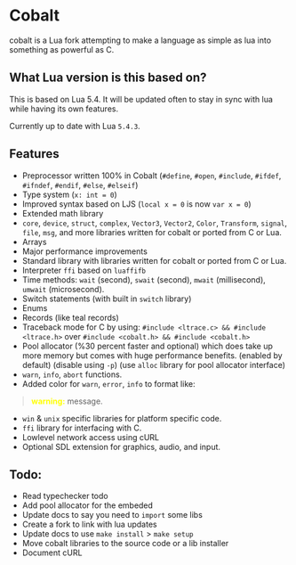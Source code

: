 # Cobalt
cobalt is a Lua fork attempting to make a language as simple as lua into something as powerful as C.

## What Lua version is this based on?
This is based on Lua 5.4. It will be updated often to stay in sync with lua while having its own features.

Currently up to date with Lua `5.4.3`.
## Features
- Preprocessor written 100% in Cobalt (`#define`, `#open`, `#include`, `#ifdef`, `#ifndef`, `#endif`, `#else`, `#elseif`)
- Type system (`x: int = 0`)
- Improved syntax based on LJS (`local x = 0` is now `var x = 0`)
- Extended math library
- `core`, `device`, `struct`, `complex`, `Vector3`, `Vector2`, `Color`, `Transform`, `signal`, `file`, `msg`, and more libraries written for cobalt or ported from C or Lua.
- Arrays
- Major performance improvements
- Standard library with libraries written for cobalt or ported from C or Lua.
- Interpreter `ffi` based on `luaffifb`
- Time methods: `wait` (second), `swait` (second), `mwait` (millisecond), `umwait` (microsecond).
- Switch statements (with built in `switch` library)
- Enums
- Records (like teal records)
- Traceback mode for C by using: `#include <ltrace.c> && #include <ltrace.h>` over `#include <cobalt.h> && #include <cobalt.h>`
- Pool allocator (%30 percent faster and optional) which does take up more memory but comes with huge performance benefits. (enabled by default) (disable using `-p`) (use `alloc` library for pool allocator interface)
- `warn`, `info`, `abort` functions.
- Added color for `warn`, `error`, `info` to format like:
> **<span style="color:yellow">warning:</span>** message.
- `win` & `unix` specific libraries for platform specific code.
- `ffi` library for interfacing with C.
- Lowlevel network access using cURL
- Optional SDL extension for graphics, audio, and input.
## Todo:
- Read typechecker todo
- Add pool allocator for the embeded
- Update docs to say you need to `import` some libs
- Create a fork to link with lua updates
- Update docs to use `make install` > `make setup`
- Move cobalt libraries to the source code or a lib installer
- Document cURL